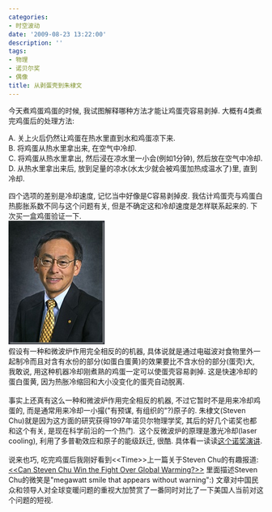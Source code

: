 ```yaml
---
categories:
- 时空波动
date: '2009-08-23 13:22:00'
description: ''
tags:
- 物理
- 诺贝尔奖
- 偶像
title: 从剥蛋壳到朱棣文
---
```

今天煮鸡蛋鸡蛋的时候, 我试图解释哪种方法才能让鸡蛋壳容易剥掉. 大概有4类煮完鸡蛋后的处理方法:  
  
A. 关上火后仍然让鸡蛋在热水里直到水和鸡蛋凉下来.  
B. 将鸡蛋从热水里拿出来, 在空气中冷却.  
C. 将鸡蛋从热水里拿出, 然后浸在凉水里一小会(例如1分钟), 然后放在空气中冷却.  
D. 从热水里拿出来后, 放到足量的凉水(水太少就会被鸡蛋加热成温水了)里, 直到冷却.   
  
四个选项的差别是冷却速度, 记忆当中好像是C容易剥掉皮. 我估计鸡蛋壳与鸡蛋白热膨胀系数不同与这个问题有关, 但是不确定这和冷却速度是怎样联系起来的. 下次买一盒鸡蛋验证一下.  
[![stephen-chu](/assets/spacetimewave/2009/08/stephen-chu_thumb16.jpg "stephen-chu")](https://rjvapw.bay.livefilestore.com/y1m4PdmK9h6n1CcAMbVZel9E3RPpD96_5hfrsSJp0iCc0SzFMEMKSv58rL4tiGDSgP3h9JaRKY1nQ9Vw3DS6zlFE6ZPwsBApX-GR8iBEKfeaYRFhCZdGlxOtxPQEAfFp4ZRdnqSvASEhXVwXs3txvthrg/stephen-chu%5B18%5D.jpg)  
假设有一种和微波炉作用完全相反的的机器, 具体说就是通过电磁波对食物里外一起制冷而且对含有水份的部分(如蛋白蛋黄)的效果要比不含水份的部分(蛋壳)大, 我敢说, 用这种机器冷却刚煮熟的鸡蛋一定可以使蛋壳容易剥掉. 这是快速冷却的蛋白蛋黄, 因为热胀冷缩回和大小没变化的蛋壳自动脱离.  
    
事实上还真有这么一种和微波炉作用完全相反的机器, 不过它暂时不是用来冷却鸡蛋的, 而是通常用来冷却一小撮("有预谋, 有组织的"?)原子的. 朱棣文(Steven Chu)就是因为这方面的研究获得1997年诺贝尔物理学奖, 其后的好几个诺奖也都和这个有关, 是现在科学前沿的一个热门.  这个反微波炉的原理是激光冷却(laser cooling), 利用了多普勒效应和原子的能级跃迁, 很酷. 具体看一读读[这个诺奖演讲](https://nobelprize.org/nobel_prizes/physics/laureates/1997/phillips-lecture.pdf).  
   
说来也巧, 吃完鸡蛋后我刚好看到\<\<Time\>\>上一篇关于Steven Chu的有趣报道: [\<\<Can Steven Chu Win the Fight Over Global Warming?\>\>](https://www.time.com/time/world/article/0,8599,1916078-1,00.html) 里面描述Steven Chu的微笑是"megawatt smile that appears without warning":) 文章对中国民众和领导人对全球变暖问题的重视大加赞赏了一番同时对比了一下美国人当前对这个问题的短视.

